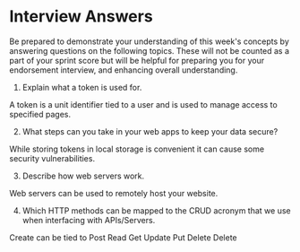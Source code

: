 # Interview Answers
Be prepared to demonstrate your understanding of this week's concepts by answering questions on the following topics. These will not be counted as a part of your sprint score but will be helpful for preparing you for your endorsement interview, and enhancing overall understanding.


1. Explain what a token is used for.

A token is a unit identifier tied to a user and is used to manage access to specified pages.

2. What steps can you take in your web apps to keep your data secure?

While storing tokens in local storage is convenient it can cause some security vulnerabilities.

3. Describe how web servers work.

Web servers can be used to remotely host your website.

4. Which HTTP methods can be mapped to the CRUD acronym that we use when interfacing with APIs/Servers.

Create can be tied to Post
Read                  Get
Update                Put
Delete                Delete